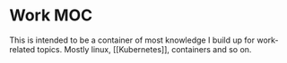 # Work MOC

This is intended to be a container of most knowledge I build up for work-related topics. Mostly linux, [[Kubernetes]], containers and so on.